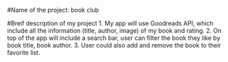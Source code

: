 #Name of the project: book club

#Breif description of my project
    1. My app will use Goodreads API, which include all the information (title, author, image) of my book and rating.
    2. On top of the app will include a search bar, user can filter the book they like by book title, book author.
    3. User could also add and remove the book to their favorite list.

